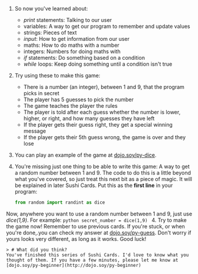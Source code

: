 1. So now you've learned about:
     * *print* statements: Talking to our user
     * variables: A way to get our program to remember and update values
     * strings: Pieces of text
     * *input*: How to get information from our user
     * maths: How to do maths with a number
     * integers: Numbers for doing maths with  
     * *if* statements: Do something based on a condition
     * *while* loops: Keep doing something until a condition isn't true

2. Try using these to make this game:
     * There is a number (an integer), between 1 and 9, that the program picks in secret
     * The player has 5 guesses to pick the number
     * The game teaches the player the rules
     * The player is told after each guess whether the number is lower, higher, or right, and how many guesses they have left
     * If the player gets their guess right, they get a special winning message
     * If the player gets their 5th guess wrong, the game is over and they lose  
3. You can play an example of the game at [dojo.soy/py-dice](http://dojo.soy/py-dice).

4. You're missing just one thing to be able to write this game: A way to get a random number between 1 and 9. The code to do this is a little beyond what you've covered, so just treat this next bit as a piece of magic. It will be explained in later Sushi Cards.
Put this as the **first line** in your program:
    ```python
    from random import randint as dice
    ```
Now, anywhere you want to use a random number between 1 and 9, just use *dice(1,9)*. For example:
    ```python
    secret_number = dice(1,9)
    ```
4. Try to make the game now! Remember to use previous cards. If you're stuck, or when you're done,.you can check my answer at [dojo.soy/py-guess](http://dojo.soy/py-guess). Don't worry if yours looks very different, as long as it works. Good luck!

    > # What did you think?
    You've finished this series of Sushi Cards. I'd love to know what you thought of them. If you have a few minutes, please let me know at [dojo.soy/py-beginner](http://dojo.soy/py-beginner)
